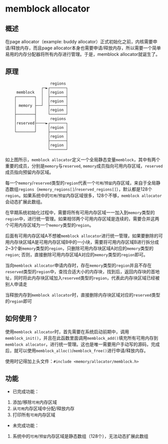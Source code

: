 # memblock allocator

## 概述

在page allocator（example: buddy allocator）正式初始化之前，内核需要申请/释放内存，而且page allocator本身也需要申请/释放内存，所以需要一个简单易用的内存分配器将所有内存进行管理。于是，memblock allocator就诞生了。

## 原理

```
                    regions
                ┌─►┌───────┐
     memblock   │  │region │
    ┌────────┐  │  ├───────┤
    │        │  │  │region │
    │ memory ├──┘  ├───────┤
    │        │     │region │
    ├────────┤     └───────┘
    │        │      regions
    │reserved├────►┌───────┐
    │        │     │region │
    └────────┘     ├───────┤
                   │region │
                   ├───────┤
                   │region │
                   └───────┘
```

如上图所示，`memblock allocator`定义一个全局静态变量`memblock`，其中有两个重要的成员，分别是`memory`与`reserved`, `memory`成员指向可用内存区域，`reserved`成员指向预留内存区域。

每一个`memory`/`reserved`类型的`region`代表一个`可用`/`预留`内存区域，来自于全局静态数组`regions`（`memory_regions[]`/`reserved_regions[]`），默认都是128个`region`。如果系统中的`可用`/`预留`内存区域很多，128个不够，`memblock allocator`会动态扩展此数组。

在早期系统初始化过程中，需要将所有可用内存区域一一加入到`memory`类型的`region`中，进行统一管理。如果相邻两个可用内存区域是连续的，需要合并这两个可用内存区域为一个`memory`类型的`region`。

后面有可用内存区域A不想被`memblock allocator`进行统一管理，如果要删除的可用内存块区域A是可用内存区域B中的一小块，需要将可用内存区域B进行拆分成2~3个新`memory`类型的`region`，只删除可用内存块区域A对应的`memory`类型的`region`; 否则，直接删除可用内存区域A对应的`memory`类型的`region`即可。

当向`memblock allocator`申请内存时，存在`memory`类型的`region`并且不存在`reserved`类型的`region`中，查找合适大小的内存块，找到后，返回内存块的首地址，同时将此内存块区域加入`reserved`类型的`region`，代表此内存块区域已经被别人申请走

当释放内存到`memblock allocator`时，直接删除内存块区域对应的`reserved`类型的`region`即可

## 如何使用？

使用`memblock allocator`时，首先需要在系统启动前期中，调用`memblock_init()`，并且在此函数里面调用`memblock_add()`填充所有可用内存到`memblock allocator`，进行统一管理。这也是唯一需要用户手动写的源码，完成后，就可以使用`memblock_alloc()`/`memblock_free()`进行申请/释放内存。

使用时记得加上头文件：`#include <memory/allocator/memblock.h>`

## 功能

* 已完成功能：

1. 添加/移除`可用`内存区域
2. 从`可用`内存区域中分配/释放内存
3. 打印所有`可用`内存区域

* 未完成功能：

1. 系统中的`可用`/`预留`内存区域是静态数组（128个），无法动态扩展此数组
